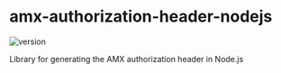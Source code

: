 # amx-authorization-header-nodejs

![version](https://img.shields.io/badge/version-1.0.0-green.svg?cacheSeconds=2592000)

Library for generating the AMX authorization header in Node.js
